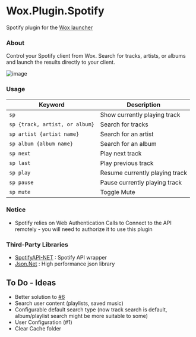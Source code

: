 Wox.Plugin.Spotify
==================

Spotify plugin for the [Wox launcher](https://github.com/Wox-launcher/Wox)

### About

Control your Spotify client from Wox. Search for tracks, artists, or albums and launch the results directly to your client.

![image](http://i.imgur.com/AfUkPvd.gif)

### Usage
| Keyword                            | Description                   |
| ---------------------------------- | ----------------------------- |
| `` sp ``                           | Show currently playing track  |
| `` sp {track, artist, or album} `` | Search for tracks             |
| `` sp artist {artist name} ``      | Search for an artist          |
| `` sp album {album name} ``        | Search for an album           |
| `` sp next ``                      | Play next track               |
| `` sp last ``                      | Play previous track           |
| `` sp play ``                      | Resume currently playing track|
| `` sp pause ``                     | Pause currently playing track |
| `` sp mute ``                      | Toggle Mute                   |

### Notice
- Spotify relies on Web Authentication Calls to Connect to the API remotely - you will need to authorize it to use this plugin

### Third-Party Libraries

- [SpotifyAPI-NET](https://github.com/JohnnyCrazy/SpotifyAPI-NET) : Spotify API wrapper
- [Json.Net](https://github.com/JamesNK/Newtonsoft.Json) : High performance json library

## To Do - Ideas

- Better solution to [#6](https://github.com/JohnTheGr8/Wox.Plugin.Spotify/issues/6)
- Search user content (playlists, saved music)
- Configurable default search type (now track search is default, album/playlist search might be more suitable to some)
- User Configuration (#1)
- Clear Cache folder